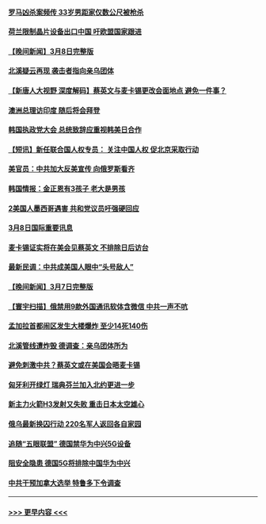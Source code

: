 #### [罗马凶杀案频传 33岁男距家仅数公尺被枪杀](../pages/prog202/a103665276.md?t=03091543) 
#### [荷兰限制晶片设备出口中国 吁欧盟国家跟进](../pages/prog202/a103665202.md?t=03091543) 
#### [【晚间新闻】3月8日完整版](../pages/prog202/a103665147.md?t=03091543) 
#### [北溪疑云再现 袭击者指向亲乌团体](../pages/prog202/a103665029.md?t=03091543) 
#### [【新唐人大视野 深度解码】蔡英文与麦卡锡更改会面地点 避免一件事？](../pages/prog202/a103664974.md?t=03091543) 
#### [澳洲总理访印度 随后将会拜登](../pages/prog202/a103664838.md?t=03091543) 
#### [韩国执政党大会 总统致辞应重视韩美日合作](../pages/prog202/a103664839.md?t=03091543) 
#### [【短讯】新任联合国人权专员： 关注中国人权 促北京采取行动](../pages/prog202/a103664830.md?t=03091543) 
#### [美官员：中共加大反美宣传 向俄罗斯看齐](../pages/prog202/a103664559.md?t=03091543) 
#### [韩国情报：金正恩有3孩子 老大是男孩](../pages/prog202/a103664555.md?t=03091543) 
#### [2美国人墨西哥遇害 共和党议员吁强硬回应](../pages/prog202/a103664552.md?t=03091543) 
#### [3月8日国际重要讯息](../pages/prog202/a103664569.md?t=03091543) 
#### [麦卡锡证实将在美会见蔡英文 不排除日后访台](../pages/prog202/a103664568.md?t=03091543) 
#### [最新民调：中共成美国人眼中“头号敌人”](../pages/prog202/a103664484.md?t=03091543) 
#### [【晚间新闻】3月7日完整版](../pages/prog202/a103664355.md?t=03091543) 
#### [【寰宇扫描】俄禁用9款外国通讯软体含微信 中共一声不吭](../pages/prog202/a103664374.md?t=03091543) 
#### [孟加拉首都闹区发生大楼爆炸 至少14死140伤](../pages/prog202/a103664350.md?t=03091543) 
#### [北溪管线遭炸毁 德调查：亲乌团体所为](../pages/prog202/a103664341.md?t=03091543) 
#### [避免刺激中共？蔡英文或在美国会晤麦卡锡](../pages/prog202/a103664235.md?t=03091543) 
#### [匈牙利开绿灯 瑞典芬兰加入北约更进一步](../pages/prog202/a103664233.md?t=03091543) 
#### [新主力火箭H3发射又失败 重击日本太空雄心](../pages/prog202/a103664234.md?t=03091543) 
#### [俄乌最新换囚行动 220名军人返回各自家园](../pages/prog202/a103664232.md?t=03091543) 
#### [追随“五眼联盟” 德国禁华为中兴5G设备](../pages/prog202/a103664231.md?t=03091543) 
#### [阻安全隐患 德国5G将排除中国华为中兴](../pages/prog202/a103664043.md?t=03091543) 
#### [中共干预加拿大选举 特鲁多下令调查](../pages/prog202/a103664042.md?t=03091543) 

----
#### [ >>> 更早内容 <<< ](../indexes/prog202-earlier.md)
